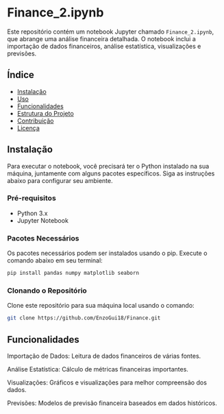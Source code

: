 # Finance_2.ipynb

Este repositório contém um notebook Jupyter chamado `Finance_2.ipynb`, que abrange uma análise financeira detalhada. O notebook inclui a importação de dados financeiros, análise estatística, visualizações e previsões.

## Índice

- [Instalação](#instalação)
- [Uso](#uso)
- [Funcionalidades](#funcionalidades)
- [Estrutura do Projeto](#estrutura-do-projeto)
- [Contribuição](#contribuição)
- [Licença](#licença)

## Instalação

Para executar o notebook, você precisará ter o Python instalado na sua máquina, juntamente com alguns pacotes específicos. Siga as instruções abaixo para configurar seu ambiente.

### Pré-requisitos

- Python 3.x
- Jupyter Notebook

### Pacotes Necessários

Os pacotes necessários podem ser instalados usando o pip. Execute o comando abaixo em seu terminal:

```bash
pip install pandas numpy matplotlib seaborn
```

### Clonando o Repositório

Clone este repositório para sua máquina local usando o comando:

```bash
git clone https://github.com/EnzoGui18/Finance.git
```

## Funcionalidades

Importação de Dados: Leitura de dados financeiros de várias fontes.

Análise Estatística: Cálculo de métricas financeiras importantes.

Visualizações: Gráficos e visualizações para melhor compreensão dos dados.

Previsões: Modelos de previsão financeira baseados em dados históricos.
